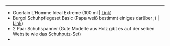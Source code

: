 ***

- Guerlain L'Homme Ideal Extreme (100 ml | [Link](https://www.flaconi.de/parfum/guerlain/l-homme-ideal/guerlain-l-homme-ideal-extreme-eau-de-parfum.html?psm=ido.GUERLAIN.80050350-C&variant=80050350-100))
- Burgol Schuhpflegeset Basic (Papa weiß bestimmt einiges darüber ;) | [Link](https://www.thegoodthings.de/burgol-schuhpflegeset-basic?c=113))
- 2 Paar Schuhspanner (Gute Modelle aus Holz gibt es auf der selben Website wie das Schuhputz-Set)
- 